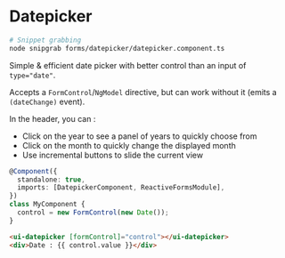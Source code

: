 # Datepicker

```bash
# Snippet grabbing
node snipgrab forms/datepicker/datepicker.component.ts
```

Simple & efficient date picker with better control than an input of `type="date"`.

Accepts a `FormControl`/`NgModel` directive, but can work without it (emits a `(dateChange)` event).

In the header, you can :

- Click on the year to see a panel of years to quickly choose from
- Click on the month to quickly change the displayed month
- Use incremental buttons to slide the current view

```typescript
@Component({
  standalone: true,
  imports: [DatepickerComponent, ReactiveFormsModule],
})
class MyComponent {
  control = new FormControl(new Date());
}
```

```html
<ui-datepicker [formControl]="control"></ui-datepicker>
<div>Date : {{ control.value }}</div>
```
